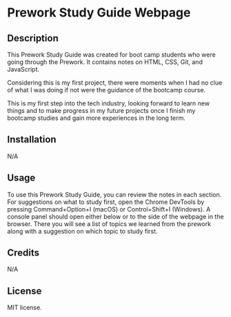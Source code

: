 # Prework Study Guide Webpage

## Description

This Prework Study Guide was created for boot camp students who were going through the Prework. It contains notes on HTML, CSS, Git, and JavaScript.

Considering this is my first project, there were moments when I had no clue of what I was doing if not were the guidance of the bootcamp course.

This is my first step into the tech industry, looking forward to learn new things and to make progress in my future projects once I finish my bootcamp studies and gain more experiences in the long term.

## Installation

N/A

## Usage

To use this Prework Study Guide, you can review the notes in each section. For suggestions on what to study first, open the Chrome DevTools by pressing Command+Option+I (macOS) or Control+Shift+I (Windows). A console panel should open either below or to the side of the webpage in the browser. There you will see a list of topics we learned from the prework along with a suggestion on which topic to study first.

## Credits

N/A

## License

MIT license.